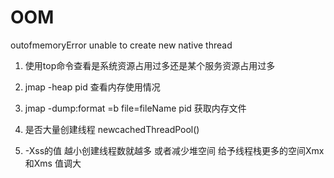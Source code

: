 # OOM

outofmemoryError unable to  create new native  thread

1. 使用top命令查看是系统资源占用过多还是某个服务资源占用过多
2. jmap -heap pid 查看内存使用情况 
3. jmap -dump:format =b file=fileName pid 获取内存文件 





1. 是否大量创建线程 newcachedThreadPool()

2. -Xss的值 越小创建线程数就越多 或者减少堆空间 给予线程栈更多的空间Xmx 和Xms 值调大



